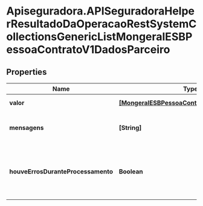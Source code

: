 # Apiseguradora.APISeguradoraHelperResultadoDaOperacaoRestSystemCollectionsGenericListMongeralESBPessoaContratoV1DadosParceiro

## Properties
Name | Type | Description | Notes
------------ | ------------- | ------------- | -------------
**valor** | [**[MongeralESBPessoaContratoV1DadosParceiro]**](MongeralESBPessoaContratoV1DadosParceiro.md) | Valor da Operação | [optional] 
**mensagens** | **[String]** | Mensagens de contexto da operação | [optional] 
**houveErrosDuranteProcessamento** | **Boolean** | Indicador se a operação foi concluída com sucesso | [optional] 


